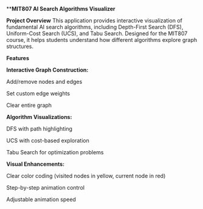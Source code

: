 ****MIT807 AI Search Algorithms Visualizer**

**Project Overview**
This application provides interactive visualization of fundamental AI search algorithms, including Depth-First Search (DFS), Uniform-Cost Search (UCS), and Tabu Search. Designed for the MIT807 course, it helps students understand how different algorithms explore graph structures.

**Features**

**Interactive Graph Construction:**

Add/remove nodes and edges

Set custom edge weights

Clear entire graph

**Algorithm Visualizations:**

DFS with path highlighting

UCS with cost-based exploration

Tabu Search for optimization problems

**Visual Enhancements:**

Clear color coding (visited nodes in yellow, current node in red)

Step-by-step animation control

Adjustable animation speed
